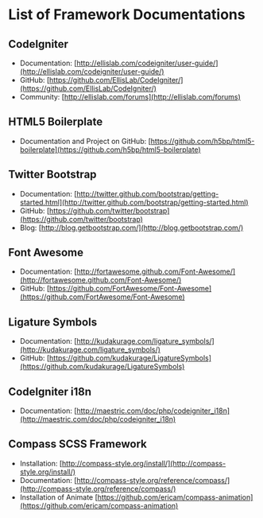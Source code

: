 List of Framework Documentations
================================

## CodeIgniter

* Documentation: [http://ellislab.com/codeigniter/user-guide/](http://ellislab.com/codeigniter/user-guide/)
* GitHub: [https://github.com/EllisLab/CodeIgniter/](https://github.com/EllisLab/CodeIgniter/)
* Community: [http://ellislab.com/forums](http://ellislab.com/forums)


## HTML5 Boilerplate

* Documentation and Project on GitHub: [https://github.com/h5bp/html5-boilerplate](https://github.com/h5bp/html5-boilerplate)


## Twitter Bootstrap

* Documentation: [http://twitter.github.com/bootstrap/getting-started.html](http://twitter.github.com/bootstrap/getting-started.html)
* GitHub: [https://github.com/twitter/bootstrap](https://github.com/twitter/bootstrap)
* Blog: [http://blog.getbootstrap.com/](http://blog.getbootstrap.com/)


## Font Awesome

* Documentation: [http://fortawesome.github.com/Font-Awesome/](http://fortawesome.github.com/Font-Awesome/)
* GitHub: [https://github.com/FortAwesome/Font-Awesome](https://github.com/FortAwesome/Font-Awesome)


## Ligature Symbols

* Documentation: [http://kudakurage.com/ligature_symbols/](http://kudakurage.com/ligature_symbols/)
* GitHub: [https://github.com/kudakurage/LigatureSymbols](https://github.com/kudakurage/LigatureSymbols)


## CodeIgniter i18n
* Documentation: [http://maestric.com/doc/php/codeigniter_i18n](http://maestric.com/doc/php/codeigniter_i18n)


## Compass SCSS Framework
* Installation: [http://compass-style.org/install/](http://compass-style.org/install/)
* Documentation: [http://compass-style.org/reference/compass/](http://compass-style.org/reference/compass/)
* Installation of Animate [https://github.com/ericam/compass-animation](https://github.com/ericam/compass-animation)